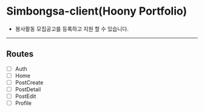 # Simbongsa-client(Hoony Portfolio)

- 봉사활동 모집공고를 등록하고 지원 할 수 있습니다.

---

## Routes

- [ ] Auth
- [ ] Home
- [ ] PostCreate
- [ ] PostDetail
- [ ] PostEdit
- [ ] Profile
